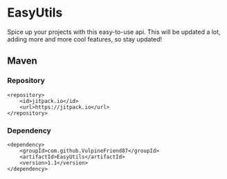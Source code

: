 # EasyUtils

Spice up your projects with this easy-to-use api. This will be updated a lot, adding more and more cool features, so stay updated!

## Maven
### Repository
```
<repository>
    <id>jitpack.io</id>
    <url>https://jitpack.io</url>
</repository>
```
### Dependency
```
<dependency>
    <groupId>com.github.VulpineFriend87</groupId>
    <artifactId>EasyUtils</artifactId>
    <version>1.1</version>
</dependency>
```
